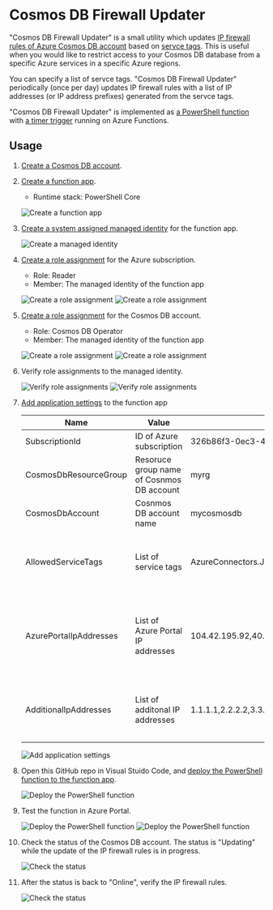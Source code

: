 # Cosmos DB Firewall Updater

"Cosmos DB Firewall Updater" is a small utility which updates [IP firewall rules of Azure Cosmos DB account](https://docs.microsoft.com/en-us/azure/cosmos-db/how-to-configure-firewall) based on [servce tags](https://docs.microsoft.com/en-us/azure/virtual-network/service-tags-overview). This is useful when you would like to restrict access to your Cosmos DB database from a specific Azure services in a specific Azure regions.

You can specify a list of servce tags. "Cosmos DB Firewall Updater" periodically (once per day) updates IP firewall rules with a list of IP addresses (or IP address prefixes) generated from the servce tags.

"Cosmos DB Firewall Updater" is implemented as [a PowerShell function](https://docs.microsoft.com/en-us/azure/azure-functions/functions-reference-powershell) with [a timer trigger](https://docs.microsoft.com/en-us/azure/azure-functions/functions-bindings-timer) running on Azure Functions.

## Usage

1. [Create a Cosmos DB account](https://docs.microsoft.com/en-us/azure/cosmos-db/how-to-manage-database-account).

1. [Create a function app](https://docs.microsoft.com/en-us/azure/azure-functions/functions-create-scheduled-function).
    - Runtime stack: PowerShell Core

    ![Create a function app](images/1.png)

1. [Create a system assigned managed identity](https://docs.microsoft.com/en-us/azure/app-service/overview-managed-identity) for the function app.

    ![Create a managed identity](images/2.png)

1. [Create a role assignment](https://docs.microsoft.com/en-us/azure/role-based-access-control/quickstart-assign-role-user-portal#grant-access) for the Azure subscription.
    - Role: Reader
    - Member: The managed identity of the function app

    ![Create a role assignment](images/3.png)
    ![Create a role assignment](images/4.png)

1. [Create a role assignment](https://docs.microsoft.com/en-us/azure/role-based-access-control/quickstart-assign-role-user-portal#grant-access) for the Cosmos DB account.
    - Role: Cosmos DB Operator
    - Member: The managed identity of the function app

    ![Create a role assignment](images/5.png)
    ![Create a role assignment](images/6.png)

1. Verify role assignments to the managed identity.

    ![Verify role assignments](images/7.png)
    ![Verify role assignments](images/8.png)

1. [Add application settings](https://docs.microsoft.com/en-us/azure/azure-functions/functions-how-to-use-azure-function-app-settings?tabs=portal#settings) to the function app

    | Name | Value | Example | Note |
    | - | - | - | - |
    | SubscriptionId | ID of Azure subscription | 326b86f3-0ec3-41f7-b058-623b4bc0253f | |
    | CosmosDbResourceGroup | Resoruce group name of Cosnmos DB account | myrg | |
    | CosmosDbAccount | Cosnmos DB account name | mycosmosdb | |
    | AllowedServiceTags | List of service tags | AzureConnectors.JapanEast,AzureConnectors.JapanWest | Commma-separated list (without spaces) or empty |
    | AzurePortalIpAddresses | List of Azure Portal IP addresses | 104.42.195.92,40.76.54.131,52.176.6.30,52.169.50.45,52.187.184.26 | Commma-separated list (without spaces) taken from [this table](https://docs.microsoft.com/en-us/azure/cosmos-db/how-to-configure-firewall#allow-requests-from-the-azure-portal) or empty |
    | AdditionalIpAddresses | List of additonal IP addresses | 1.1.1.1,2.2.2.2,3.3.3.3 | Commma-separated list (without spaces) or empty |

    ![Add application settings](images/9.png)

1. Open this GitHub repo in Visual Stuido Code, and [deploy the PowerShell function to the function app](https://docs.microsoft.com/en-us/azure/azure-functions/create-first-function-vs-code-powershell#publish-the-project-to-azure).

    ![Deploy the PowerShell function](images/10.png)

1. Test the function in Azure Portal.

    ![Deploy the PowerShell function](images/11.png)
    ![Deploy the PowerShell function](images/12.png)

1. Check the status of the Cosmos DB account. The status is "Updating" while the update of the IP firewall rules is in progress.

    ![Check the status](images/13.png)

1. After the status is back to "Online", verify the IP firewall rules.

    ![Check the status](images/13.png)
